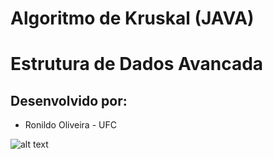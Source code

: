 # Algoritmo de Kruskal (JAVA)
# Estrutura de Dados Avancada
## Desenvolvido por:
 - Ronildo Oliveira - UFC


![alt text](https://s13.postimg.org/hfkdmk7x3/Captura_de_tela_de_2016_10_21_08_49_24.png "Exemplo de Funcionamento")
 